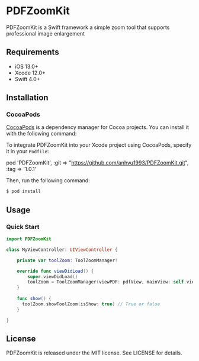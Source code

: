 # PDFZoomKit
PDFZoomKit is a Swift framework a simple zoom tool that supports professional image enlargement

## Requirements

- iOS 13.0+
- Xcode 12.0+
- Swift 4.0+

## Installation

### CocoaPods
[CocoaPods](http://cocoapods.org) is a dependency manager for Cocoa projects. You can install it with the following command:

To integrate PDFZoomKit into your Xcode project using CocoaPods, specify it in your `Podfile`:

pod 'PDFZoomKit', :git => "https://github.com/anhvu1993/PDFZoomKit.git", :tag => '1.0.1'

Then, run the following command:

```bash
$ pod install
```

## Usage

### Quick Start

```swift
import PDFZoomKit

class MyViewController: UIViewController {

    private var toolZoom: ToolZoomManager!

    override func viewDidLoad() {
        super.viewDidLoad()
        toolZoom = ToolZoomManager(viewPDF: pdfView, mainView: self.view, strokeColor: UIColor.red.cgColor)
    }
    
    func show() {
      toolZoom.showToolZoom(isShow: true) // True or false
    }

}
```
## License

PDFZoomKit is released under the MIT license. See LICENSE for details.

